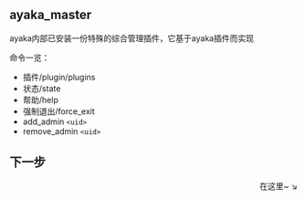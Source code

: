 ## ayaka_master

ayaka内部已安装一份特殊的综合管理插件，它基于ayaka插件而实现

命令一览：

- 插件/plugin/plugins  
- 状态/state  
- 帮助/help  
- 强制退出/force_exit  
- add_admin `<uid>`
- remove_admin `<uid>`

## 下一步

<div align="right">
    在这里~ ↘
</div>
